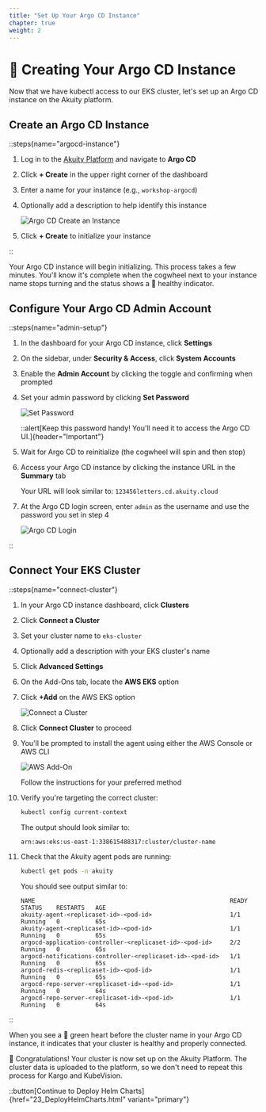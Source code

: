 ```yaml
---
title: "Set Up Your Argo CD Instance"
chapter: true
weight: 2
---
```


# 🚀 Creating Your Argo CD Instance

Now that we have kubectl access to our EKS cluster, let's set up an Argo CD instance on the Akuity platform.

## Create an Argo CD Instance

::steps{name="argocd-instance"}

1. Log in to the [Akuity Platform](https://akuity.cloud) and navigate to **Argo CD**

2. Click **+ Create** in the upper right corner of the dashboard

3. Enter a name for your instance (e.g., `workshop-argocd`)

4. Optionally add a description to help identify this instance

   ![Argo CD Create an Instance](/images/ArgoCDCreateanInstance2.png)

5. Click **+ Create** to initialize your instance

::

Your Argo CD instance will begin initializing. This process takes a few minutes. You'll know it's complete when the cogwheel next to your instance name stops turning and the status shows a 💚 healthy indicator.

## Configure Your Argo CD Admin Account

::steps{name="admin-setup"}

1. In the dashboard for your Argo CD instance, click **Settings**

2. On the sidebar, under **Security & Access**, click **System Accounts**

3. Enable the **Admin Account** by clicking the toggle and confirming when prompted

4. Set your admin password by clicking **Set Password**
   
   ![Set Password](/images/ArgoCDSetPassword.png)

   ::alert[Keep this password handy! You'll need it to access the Argo CD UI.]{header="Important"}

5. Wait for Argo CD to reinitialize (the cogwheel will spin and then stop)

6. Access your Argo CD instance by clicking the instance URL in the **Summary** tab
   
   Your URL will look similar to: `123456letters.cd.akuity.cloud`

7. At the Argo CD login screen, enter `admin` as the username and use the password you set in step 4

   ![Argo CD Login](/images/ArgoCDLogin.png)

::

## Connect Your EKS Cluster

::steps{name="connect-cluster"}

1. In your Argo CD instance dashboard, click **Clusters**

2. Click **Connect a Cluster**

3. Set your cluster name to `eks-cluster`

4. Optionally add a description with your EKS cluster's name

5. Click **Advanced Settings**

6. On the Add-Ons tab, locate the **AWS EKS** option

7. Click **+Add** on the AWS EKS option
   
   ![Connect a Cluster](/images/ArgoCDConnectaCluster.png)

8. Click **Connect Cluster** to proceed

9. You'll be prompted to install the agent using either the AWS Console or AWS CLI
   
   ![AWS Add-On](/images/EKSAddOnPrompts.png)
   
   Follow the instructions for your preferred method

10. Verify you're targeting the correct cluster:

    ```bash
    kubectl config current-context
    ```

    The output should look similar to:
    ```
    arn:aws:eks:us-east-1:338615488317:cluster/cluster-name
    ```

11. Check that the Akuity agent pods are running:

    ```bash
    kubectl get pods -n akuity
    ```

    You should see output similar to:
    ```
    NAME                                                       READY   STATUS    RESTARTS   AGE
    akuity-agent-<replicaset-id>-<pod-id>                      1/1     Running   0          65s
    akuity-agent-<replicaset-id>-<pod-id>                      1/1     Running   0          65s
    argocd-application-controller-<replicaset-id>-<pod-id>     2/2     Running   0          65s
    argocd-notifications-controller-<replicaset-id>-<pod-id>   1/1     Running   0          65s
    argocd-redis-<replicaset-id>-<pod-id>                      1/1     Running   0          65s
    argocd-repo-server-<replicaset-id>-<pod-id>                1/1     Running   0          64s
    argocd-repo-server-<replicaset-id>-<pod-id>                1/1     Running   0          64s
    ```

::

When you see a 💚 green heart before the cluster name in your Argo CD instance, it indicates that your cluster is healthy and properly connected.

🎉 Congratulations! Your cluster is now set up on the Akuity Platform. The cluster data is uploaded to the platform, so we don't need to repeat this process for Kargo and KubeVision.

::button[Continue to Deploy Helm Charts]{href="23_DeployHelmCharts.html" variant="primary"}
